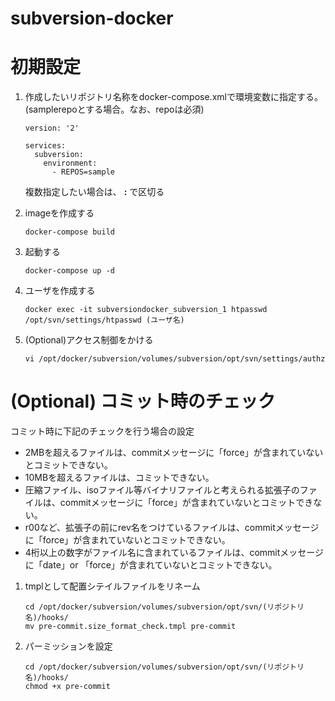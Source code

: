 subversion-docker
============================================================

初期設定
============================================================

1. 作成したいリポジトリ名称をdocker-compose.xmlで環境変数に指定する。
   (samplerepoとする場合。なお、repoは必須)

    ```
    version: '2'

    services:
      subversion:
        environment:
          - REPOS=sample
    ```

    複数指定したい場合は、 **:** で区切る

2. imageを作成する

    ```
    docker-compose build
    ```

3. 起動する

    ```
    docker-compose up -d
    ```

4. ユーザを作成する

    ```
    docker exec -it subversiondocker_subversion_1 htpasswd /opt/svn/settings/htpasswd (ユーザ名)
    ```

5. (Optional)アクセス制御をかける


    ```
    vi /opt/docker/subversion/volumes/subversion/opt/svn/settings/authz
    ```

(Optional) コミット時のチェック
============================================================

コミット時に下記のチェックを行う場合の設定

- 2MBを超えるファイルは、commitメッセージに「force」が含まれていないとコミットできない。
- 10MBを超えるファイルは、コミットできない。
- 圧縮ファイル、isoファイル等バイナリファイルと考えられる拡張子のファイルは、commitメッセージに「force」が含まれていないとコミットできない。
- r00など、拡張子の前にrev名をつけているファイルは、commitメッセージに「force」が含まれていないとコミットできない。
- 4桁以上の数字がファイル名に含まれているファイルは、commitメッセージに「date」or 「force」が含まれていないとコミットできない。

1. tmplとして配置シテイルファイルをリネーム

    ```
    cd /opt/docker/subversion/volumes/subversion/opt/svn/(リポジトリ名)/hooks/
    mv pre-commit.size_format_check.tmpl pre-commit
    ```

2. パーミッションを設定
    ```
    cd /opt/docker/subversion/volumes/subversion/opt/svn/(リポジトリ名)/hooks/
    chmod +x pre-commit
    ```
